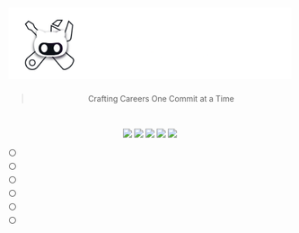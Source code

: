 <!-- <table border="5">
    <tr>
        <td width="200"><img src='./resources/images/logo.png' \></td>
        <td width="600"><h1 align='center'>GitCraft</h1></td>
    </tr>
</table> -->

<h1 align="center"><img src="./resources/images/header.png" /></h1>

<p align="center"><blockquote align="center"> Crafting Careers One Commit at a Time </blockquote> </p>
<br>
<p align="center">
    <img src="https://img.shields.io/badge/Maintained%3F-yes-green.svg" />
    <img src="https://img.shields.io/website-up-down-green-red/http/monip.org.svg" />
    <img src="https://img.shields.io/github/license/BradleyGilden/GitCraft.svg" />
    <img src="https://img.shields.io/badge/deployed-87FCC4?logo=koyeb&logoColor=black" />
    <img src="https://img.shields.io/badge/deployed-blue?logo=google&logoColor=white" />
</p>

⚪<br>
⚪<br>
⚪<br>
⚪<br>
⚪<br>
⚪<br>
